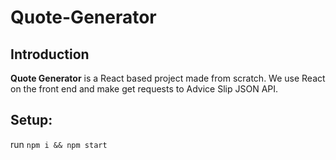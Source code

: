 # Quote-Generator

## Introduction

**Quote Generator** is a React based project made from scratch. We use React on the front end and make get requests to Advice Slip JSON API.

## Setup:

run ```npm i && npm start```
